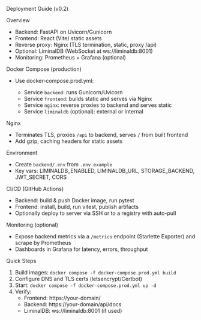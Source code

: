Deployment Guide (v0.2)

Overview
- Backend: FastAPI on Uvicorn/Gunicorn
- Frontend: React (Vite) static assets
- Reverse proxy: Nginx (TLS termination, static, proxy /api)
- Optional: LiminalDB (WebSocket at ws://liminaldb:8001)
- Monitoring: Prometheus + Grafana (optional)

Docker Compose (production)
- Use docker-compose.prod.yml:

  - Service `backend`: runs Gunicorn/Uvicorn
  - Service `frontend`: builds static and serves via Nginx
  - Service `nginx`: reverse proxies to backend and serves static
  - Service `liminaldb` (optional): external or internal

Nginx
- Terminates TLS, proxies `/api` to backend, serves `/` from built frontend
- Add gzip, caching headers for static assets

Environment
- Create `backend/.env` from `.env.example`
- Key vars: LIMINALDB_ENABLED, LIMINALDB_URL, STORAGE_BACKEND, JWT_SECRET, CORS

CI/CD (GitHub Actions)
- Backend: build & push Docker image, run pytest
- Frontend: install, build, run vitest, publish artifacts
- Optionally deploy to server via SSH or to a registry with auto-pull

Monitoring (optional)
- Expose backend metrics via a `/metrics` endpoint (Starlette Exporter) and scrape by Prometheus
- Dashboards in Grafana for latency, errors, throughput

Quick Steps
1) Build images: `docker compose -f docker-compose.prod.yml build`
2) Configure DNS and TLS certs (letsencrypt/Certbot)
3) Start: `docker compose -f docker-compose.prod.yml up -d`
4) Verify:
   - Frontend: https://your-domain/
   - Backend: https://your-domain/api/docs
   - LiminalDB: ws://liminaldb:8001 (if used)

